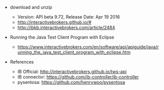 - download and unzip

    - Version: API beta 9.72, Release Date: Apr 19 2016
    - http://interactivebrokers.github.io/#
    - http://ibkb.interactivebrokers.com/article/2484
- Running the Java Test Client Program with Eclipse

    - https://www.interactivebrokers.com/en/software/api/apiguide/java/running_the_java_test_client_program_with_eclipse.htm

- References

    - IB Official: http://interactivebrokers.github.io/tws-api
    - IB connector: https://github.com/ib-controller/ib-controller
    - pysentosa: https://github.com/henrywoo/pysentosa
